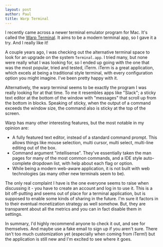 ```yaml
---
layout: post
author: Paul
title: Warp Terminal
---
```


I recently came across a newer terminal emulator program for Mac.
It's called the [Warp Terminal](warp.dev).
It aims to be a modern terminal app, so I gave it a try. And I really like it!

A couple years ago, I was checking out the alternative terminal space to look for an upgrade on the system `Terminal.app`.
I tried many, but none were really what I was looking for, so I ended up going with the one that was the most popular, tried and tested, iTerm. 
iTerm is a great application, which excels at being a traditional style terminal, with every configuration option you might imagine. 
I've been pretty happy with it. 

Alternatively, the warp terminal seems to be exactly the program I was really looking for at that time. 
To me it resembles apps like "Slack"; a sticky text editor at the bottom of the window with "messages" that scroll up from the bottom in blocks. 
Speaking of sticky, when the output of a command exceeds the window size, the command also is sticky at the top of the screen. 

Warp has many other interesting features, but the most notable in my opinion are:
* A fully featured text editor, instead of a standard command prompt. This allows things like mouse selection, multi cursor, multi select, multi-line editing out of the box. 
* Command argument "intellisense". They've essentially taken the man pages for many of the most common commands, and a IDE style auto-complete dropdown list, with help about each flag or option. 
* While being a modern web-aware application, it is not built with web technologies (as many other new terminals seem to be). 

The only real complaint I have is the one everyone seems to raise when discussing it - you have to create an account and log in to use it. 
This is a bit off-putting and seems out of place for a terminal application, but is supposed to enable some kinds of sharing in the future. 
I'm sure it factors in to their eventual monetization strategy as well somehow. 
But, they are transparent about all the metrics and you can in fact disable them in settings. 

In summary, I'd highly recommend anyone to check it out, and see for themselves. And maybe use a fake email to sign up if you aren't sure.
There isn't too much customization yet (especially when coming from iTerm!) but the application is still new and I'm excited to see where it goes. 
